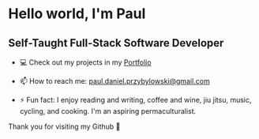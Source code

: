 # Hello world, I'm Paul 

## Self-Taught Full-Stack Software Developer

- 💻 Check out my projects in my [Portfolio](https://paulprzybylowski.github.io/)

- 📫 How to reach me:  paul.daniel.przybylowski@gmail.com

- ⚡ Fun fact: I enjoy reading and writing, coffee and wine, jiu jitsu, music, cycling, and cooking. I'm an aspiring permaculturalist. 

Thank you for visiting my Github 🙏

